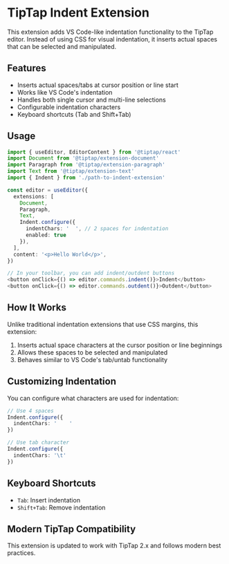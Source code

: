 # TipTap Indent Extension

This extension adds VS Code-like indentation functionality to the TipTap editor. Instead of using CSS for visual indentation, it inserts actual spaces that can be selected and manipulated.

## Features

- Inserts actual spaces/tabs at cursor position or line start
- Works like VS Code's indentation
- Handles both single cursor and multi-line selections
- Configurable indentation characters
- Keyboard shortcuts (Tab and Shift+Tab)

## Usage

```typescript
import { useEditor, EditorContent } from '@tiptap/react'
import Document from '@tiptap/extension-document'
import Paragraph from '@tiptap/extension-paragraph'
import Text from '@tiptap/extension-text'
import { Indent } from './path-to-indent-extension'

const editor = useEditor({
  extensions: [
    Document,
    Paragraph,
    Text,
    Indent.configure({
      indentChars: '  ', // 2 spaces for indentation
      enabled: true
    }),
  ],
  content: '<p>Hello World</p>',
})

// In your toolbar, you can add indent/outdent buttons
<button onClick={() => editor.commands.indent()}>Indent</button>
<button onClick={() => editor.commands.outdent()}>Outdent</button>
```

## How It Works

Unlike traditional indentation extensions that use CSS margins, this extension:

1. Inserts actual space characters at the cursor position or line beginnings
2. Allows these spaces to be selected and manipulated
3. Behaves similar to VS Code's tab/untab functionality

## Customizing Indentation

You can configure what characters are used for indentation:

```typescript
// Use 4 spaces
Indent.configure({
  indentChars: '    '
})

// Use tab character
Indent.configure({
  indentChars: '\t'
})
```

## Keyboard Shortcuts

- `Tab`: Insert indentation
- `Shift+Tab`: Remove indentation

## Modern TipTap Compatibility

This extension is updated to work with TipTap 2.x and follows modern best practices.
